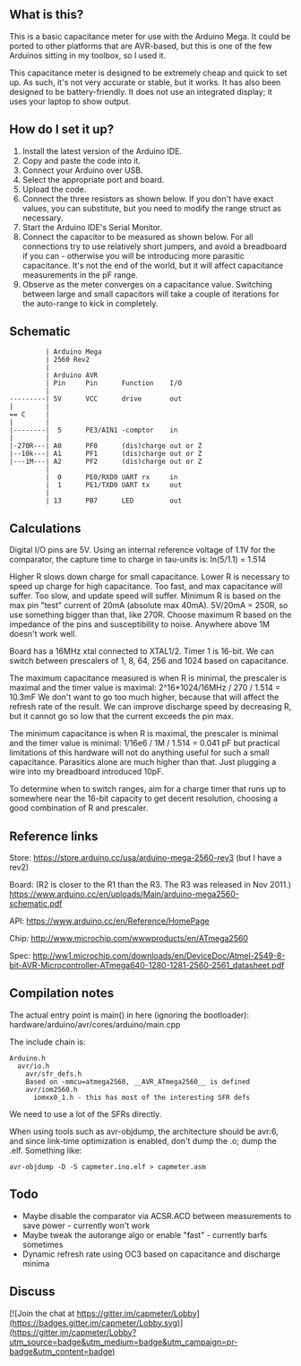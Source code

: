 What is this?
-------------

This is a basic capacitance meter for use with the Arduino Mega. It could be ported to other platforms that are AVR-based, but this is one of the few Arduinos sitting in my toolbox, so I used it.

This capacitance meter is designed to be extremely cheap and quick to set up. As such, it's not very accurate or stable, but it works. It has also been designed to be battery-friendly. It does not use an integrated display; it uses your laptop to show output.

How do I set it up?
-------------------

1. Install the latest version of the Arduino IDE.
2. Copy and paste the code into it.
3. Connect your Arduino over USB.
4. Select the appropriate port and board.
5. Upload the code.
6. Connect the three resistors as shown below. If you don't have exact values, you can substitute, but you need to modify the range struct as necessary.
7. Start the Arduino IDE's Serial Monitor. 
8. Connect the capacitor to be measured as shown below. For all connections try to use relatively short jumpers, and avoid a breadboard if you can - otherwise you will be introducing more parasitic capacitance. It's not the end of the world, but it will affect capacitance measurements in the pF range.
9. Observe as the meter converges on a capacitance value. Switching between large and small capacitors will take a couple of iterations for the auto-range to kick in completely.

Schematic
---------
             | Arduino Mega
             | 2560 Rev2
             |
             | Arduino AVR
             | Pin     Pin      Function    I/O
             |
    ---------| 5V      VCC      drive       out
    |        |
    == C     |
    |        |
    |--------|  5      PE3/AIN1 -comptor    in
    |        |
    |-270R---| A0      PF0      (dis)charge out or Z
    |--10k---| A1      PF1      (dis)charge out or Z
    |---1M---| A2      PF2      (dis)charge out or Z
             |
             |  0      PE0/RXD0 UART rx     in
             |  1      PE1/TXD0 UART tx     out
             |
             | 13      PB7      LED         out

Calculations
------------

Digital I/O pins are 5V.
Using an internal reference voltage of 1.1V for the comparator, the capture
time to charge in tau-units is:
ln(5/1.1) = 1.514

Higher R slows down charge for small capacitance.
Lower R is necessary to speed up charge for high capacitance.
Too fast, and max capacitance will suffer.
Too slow, and update speed will suffer.
Minimum R is based on the max pin "test" current of 20mA (absolute max 40mA).
5V/20mA = 250R, so use something bigger than that, like 270R.
Choose maximum R based on the impedance of the pins and susceptibility to
noise. Anywhere above 1M doesn't work well.

Board has a 16MHz xtal connected to XTAL1/2. Timer 1 is 16-bit.
We can switch between prescalers of 1, 8, 64, 256 and 1024 based on
capacitance.

The maximum capacitance measured is when R is minimal, the prescaler is maximal
and the timer value is maximal:
2^16*1024/16MHz / 270 / 1.514 = 10.3mF
We don't want to go too much higher, because that will affect the refresh
rate of the result. We can improve discharge speed by decreasing R, but it
cannot go so low that the current exceeds the pin max.

The minimum capacitance is when R is maximal, the prescaler is minimal
and the timer value is minimal:
1/16e6 / 1M / 1.514 = 0.041 pF
but practical limitations of this hardware will not do anything useful
for such a small capacitance. Parasitics alone are much higher than that.
Just plugging a wire into my breadboard introduced 10pF.

To determine when to switch ranges, aim for a charge timer that runs up
to somewhere near the 16-bit capacity to get decent resolution, choosing a
good combination of R and prescaler.

Reference links
---------------

Store: https://store.arduino.cc/usa/arduino-mega-2560-rev3 (but I have a rev2)

Board: (R2 is closer to the R1 than the R3. The R3 was released in Nov 2011.)
https://www.arduino.cc/en/uploads/Main/arduino-mega2560-schematic.pdf

API: https://www.arduino.cc/en/Reference/HomePage

Chip: http://www.microchip.com/wwwproducts/en/ATmega2560

Spec: http://ww1.microchip.com/downloads/en/DeviceDoc/Atmel-2549-8-bit-AVR-Microcontroller-ATmega640-1280-1281-2560-2561_datasheet.pdf

Compilation notes
-----------------

The actual entry point is main() in here (ignoring the bootloader):
hardware/arduino/avr/cores/arduino/main.cpp

The include chain is:

    Arduino.h
      avr/io.h
        avr/sfr_defs.h
        Based on -mmcu=atmega2560, __AVR_ATmega2560__ is defined
        avr/iom2560.h
          iomxx0_1.h - this has most of the interesting SFR defs
      
We need to use a lot of the SFRs directly.

When using tools such as avr-objdump, the architecture should be avr:6, and since
link-time optimization is enabled, don't dump the .o; dump the .elf. Something like:

    avr-objdump -D -S capmeter.ino.elf > capmeter.asm

Todo
----

* Maybe disable the comparator via ACSR.ACD between measurements to save power - currently won't work
* Maybe tweak the autorange algo or enable "fast" - currently barfs sometimes
* Dynamic refresh rate using OC3 based on capacitance and discharge minima

Discuss
-------
[![Join the chat at https://gitter.im/capmeter/Lobby](https://badges.gitter.im/capmeter/Lobby.svg)](https://gitter.im/capmeter/Lobby?utm_source=badge&utm_medium=badge&utm_campaign=pr-badge&utm_content=badge)
